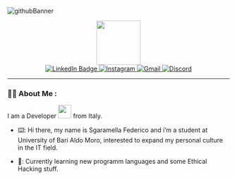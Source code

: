![githubBanner](https://user-images.githubusercontent.com/94828984/227313311-f593ca42-0b26-4a48-a02f-6d4c7097ff30.png)

<div id="header" align="center">
  <img src="https://media.giphy.com/media/qEqiI3Oq7vBkoE236M/giphy.gif" width="100"/>
</div>

<div id="badges" align = "center">
  <a href="https://www.linkedin.com/in/cesare-federico-sgaramella/">
    <img src="https://img.shields.io/badge/LinkedIn-blue?style=for-the-badge&logo=linkedin&logoColor=white" alt="LinkedIn Badge"/>
  </a>
  
  <a href='https://www.instagram.com/fede_rake/' target="_blank">
    <img alt='Instagram' src='https://img.shields.io/badge/Instagram-100000?style=for-the-badge&logo=Instagram&logoColor=FFFFFF&labelColor=FFA200&color=FEA001'/>
  </a>
  
  <a href='mailto: federico.sgaramella12@gmail.com' target="_blank">
    <img alt='Gmail' src='https://img.shields.io/badge/Gmail-100000?style=for-the-badge&logo=Gmail&logoColor=FFFFFF&labelColor=EB7F17&color=EB7F17'/>
  </a>
  
  <a href='https://discord.gg/D22P4qr3DM' target="_blank">
    <img alt='Discord' src='https://img.shields.io/badge/Discord-100000?style=for-the-badge&logo=Discord&logoColor=FFFFFF&labelColor=017DFF&color=017DFF'/>
  </a>
</div>

<div id="badges" align= "center">
  <img src="https://komarev.com/ghpvc/?username=R3tr0R4ke&style=flat-square&color=blue" alt=""/>
</div>

---

### :man_technologist: About Me :
I am a Developer <img src="https://media.giphy.com/media/WUlplcMpOCEmTGBtBW/giphy.gif" width="30"> from Italy.

- ⌨️: Hi there, my name is Sgaramella Federico and i’m a student at University of Bari Aldo Moro, interested to expand my personal culture in the IT field.

- 🤖: Currently learning new programm languages and some Ethical Hacking stuff.

